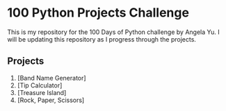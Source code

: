 # 100 Python Projects Challenge

This is my repository for the 100 Days of Python challenge by Angela Yu. I will be updating this repository as I progress through the projects.

## Projects

1. [Band Name Generator]
2. [Tip Calculator]
3. [Treasure Island]
4. [Rock, Paper, Scissors]